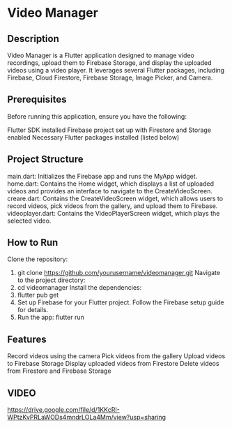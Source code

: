 # Video Manager

## Description
Video Manager is a Flutter application designed to manage video recordings, upload them to Firebase Storage, and display the uploaded videos using a video player. It leverages several Flutter packages, including Firebase, Cloud Firestore, Firebase Storage, Image Picker, and Camera.

## Prerequisites

Before running this application, ensure you have the following:

Flutter SDK installed
Firebase project set up with Firestore and Storage enabled
Necessary Flutter packages installed (listed below)

## Project Structure
main.dart: Initializes the Firebase app and runs the MyApp widget.
home.dart: Contains the Home widget, which displays a list of uploaded videos and provides an interface to navigate to the CreateVideoScreen.
creare.dart: Contains the CreateVideoScreen widget, which allows users to record videos, pick videos from the gallery, and upload them to Firebase.
videoplayer.dart: Contains the VideoPlayerScreen widget, which plays the selected video.

## How to Run
Clone the repository:
1. git clone https://github.com/yourusername/videomanager.git
Navigate to the project directory:
2. cd videomanager
Install the dependencies:
3. flutter pub get
4. Set up Firebase for your Flutter project. Follow the Firebase setup guide for details.
5. Run the app:
flutter run

## Features
Record videos using the camera
Pick videos from the gallery
Upload videos to Firebase Storage
Display uploaded videos from Firestore
Delete videos from Firestore and Firebase Storage

## VIDEO
https://drive.google.com/file/d/1KKcRI-WPtzKvPRLaWODs4mndrLOLa4Mm/view?usp=sharing
